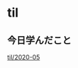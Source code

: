 # til

## 今日学んだこと

[til/2020\-05](https://github.com/tokiohamamatsu/til/blob/master/tir/2020-05.md/#18)
